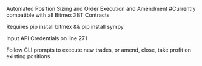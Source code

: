 Automated Position Sizing and Order Execution and Amendment #Currently compatible with all Bitmex XBT Contracts

Requires pip install bitmex && pip install sympy

Input API Credentials on line 271

Follow CLI prompts to execute new trades, or amend, close, take profit on existing positions
